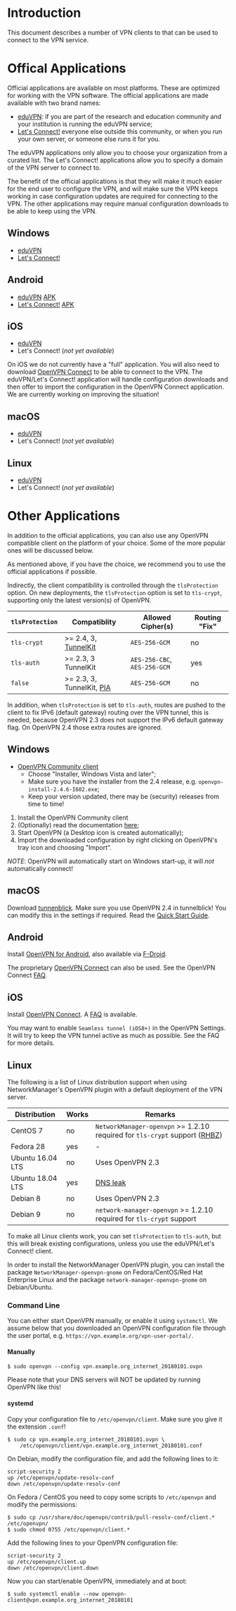 # Introduction

This document describes a number of VPN clients to that can be used to connect
to the VPN service.

# Offical Applications

Official applications are available on most platforms. These are optimized for
working with the VPN software. The official applications are made available 
with two brand names:

* [eduVPN](https://eduvpn.org/): if you are part of the 
  research and education community and your institution is running the eduVPN 
  service;
* [Let's Connect!](https://letsconnect-vpn.org/) everyone else outside this 
  community, or when you run your own server, or someone else runs it for you.

The eduVPN applications only allow you to choose your organization from a 
curated list. The Let's Connect! applications allow you to specify a domain of
the VPN server to connect to.

The benefit of the official applications is that they will make it much easier 
for the end user to configure the VPN, and will make sure the VPN keeps 
working in case configuration updates are required for connecting to the VPN. 
The other applications may require manual configuration downloads to be able
to keep using the VPN.

## Windows

* [eduVPN](https://app.eduvpn.org/windows/eduVPNClient_latest.exe)
* [Let's Connect!](https://app.letsconnect-vpn.org/windows/LetsConnectClient_latest.exe)

## Android

* [eduVPN](https://play.google.com/store/apps/details?id=nl.eduvpn.app) [APK](https://app.eduvpn.org/android/eduvpn-latest.apk)
* [Let's Connect!](https://play.google.com/store/apps/details?id=org.letsconnect_vpn.app) [APK](https://app.letsconnect-vpn.org/android/LetsConnect-latest.apk)

## iOS

* [eduVPN](https://itunes.apple.com/nl/app/eduvpn-client/id1292557340?mt=8)
* Let's Connect! (_not yet available_)

On iOS we do not currently have a "full" application. You will also need to 
download [OpenVPN Connect](https://itunes.apple.com/us/app/openvpn-connect/id590379981?mt=8) 
to be able to connect to the VPN. The eduVPN/Let's Connect! application will 
handle configuration downloads and then offer to import the configuration in 
the OpenVPN Connect application. We are currently working on improving the 
situation!

## macOS 

* [eduVPN](https://app.eduvpn.org/mac/eduVPN_latest.dmg)
* Let's Connect! (_not yet available_)

## Linux

* [eduVPN](https://python-eduvpn-client.readthedocs.io/en/master/)
* Let's Connect! (_not yet available_)

# Other Applications

In addition to the official applications, you can also use any OpenVPN 
compatible client on the platform of your choice. Some of the more popular ones
will be discussed below.

As mentioned above, if you have the choice, we recommend you to use the 
official applications if possible.

Indirectly, the client compatibility is controlled through the `tlsProtection` 
option. On new deployments, the `tlsProtection` option is set to `tls-crypt`, 
supporting only the latest version(s) of OpenVPN.

| `tlsProtection` | Compatiblity                                                          | Allowed Cipher(s)            | Routing "Fix" |
| --------------- | --------------------------------------------------------------------- | ---------------------------- | ------------- |
| `tls-crypt`     | >= 2.4, 3, [TunnelKit](https://github.com/keeshux/TunnelKit)          | `AES-256-GCM`                | no            |
| `tls-auth`      | >= 2.3, 3  TunnelKit                                                  | `AES-256-CBC`, `AES-256-GCM` | yes           |
| `false`         | >= 2.3, 3, TunnelKit, [PIA](https://github.com/pia-foss/tunnel-apple) | `AES-256-GCM`                | no            |

In addition, when `tlsProtection` is set to `tls-auth`, routes are pushed to 
the client to fix IPv6 (default gateway) routing over the VPN tunnel, this is 
needed, because OpenVPN 2.3 does not support the IPv6 default gateway flag. On
OpenVPN 2.4 those extra routes are ignored.

## Windows 

* [OpenVPN Community client](https://openvpn.net/index.php/open-source/downloads.html)
  * Choose "Installer, Windows Vista and later";
  * Make sure you have the installer from the 2.4 release, e.g. 
    `openvpn-install-2.4.6-I602.exe`;
  * Keep your version updated, there may be (security) releases from time to time!

1. Install the OpenVPN Community client
2. (Optionally) read the documentation 
   [here](https://github.com/OpenVPN/openvpn-gui/);
3. Start OpenVPN (a Desktop icon is created automatically);
4. Import the downloaded configuration by right clicking on OpenVPN's tray icon and choosing "Import".

_NOTE_: OpenVPN will automatically start on Windows start-up, it will _not_ 
automatically connect!

## macOS

Download [tunnenblick](https://tunnelblick.net/). Make sure you use OpenVPN 
2.4 in tunnelblick! You can modify this in the settings if required. Read the 
[Quick Start Guide](https://tunnelblick.net/czQuick.html).

## Android

Install 
[OpenVPN for Android](https://play.google.com/store/apps/details?id=de.blinkt.openvpn), 
also available via 
[F-Droid](https://f-droid.org/repository/browse/?fdid=de.blinkt.openvpn).

The proprietary 
[OpenVPN Connect](https://play.google.com/store/apps/details?id=net.openvpn.openvpn) 
can also be used. See the OpenVPN Connect 
[FAQ](https://docs.openvpn.net/docs/openvpn-connect/openvpn-connect-android-faq.html).

## iOS

Install 
[OpenVPN Connect](https://itunes.apple.com/us/app/openvpn-connect/id590379981). 
A 
[FAQ](https://docs.openvpn.net/docs/openvpn-connect/openvpn-connect-ios-faq.html) 
is available.

You may want to enable `Seamless tunnel (iOS8+)` in the OpenVPN Settings. It 
will try to keep the VPN tunnel active as much as possible. See the FAQ for 
more details.
     
## Linux

The following is a list of Linux distribution support when using 
NetworkManager's OpenVPN plugin with a default deployment of the VPN server.

| Distribution     | Works | Remarks                                                              |
| ---------------- | ----- | -------------------------------------------------------------------- |
| CentOS 7         | no    | `NetworkManager-openvpn` >= 1.2.10 required for `tls-crypt` support ([RHBZ](https://bugzilla.redhat.com/show_bug.cgi?id=1520214)) |
| Fedora 28        | yes   | -                                                                    |
| Ubuntu 16.04 LTS | no    | Uses OpenVPN 2.3
| Ubuntu 18.04 LTS | yes   | [DNS leak](https://github.com/systemd/systemd/issues/7182#issuecomment-350335001) |
| Debian 8         | no    | Uses OpenVPN 2.3                                                     |
| Debian 9         | no    | `network-manager-openvpn` >= 1.2.10 required for `tls-crypt` support |

To make all Linux clients work, you can set `tlsProtection` to `tls-auth`, but
this will break existing configurations, unless you use the eduVPN/Let's 
Connect! client.

In order to install the NetworkManager OpenVPN plugin, you can install the 
package `NetworkManager-openvpn-gnome` on Fedora/CentOS/Red Hat Enterprise 
Linux and the package `network-manager-openvpn-gnome` on Debian/Ubuntu.

### Command Line

You can either start OpenVPN manually, or enable it using `systemctl`. We 
assume below that you downloaded an OpenVPN configuration file through the 
user portal, e.g. `https://vpn.example.org/vpn-user-portal/`.

#### Manually

    $ sudo openvpn --config vpn.example.org_internet_20180101.ovpn

Please note that your DNS servers will NOT be updated by running OpenVPN like
this! 

#### systemd

Copy your configuration file to `/etc/openvpn/client`. Make sure you give it 
the extension `.conf`! 

    $ sudo cp vpn.example.org_internet_20180101.ovpn \
        /etc/openvpn/client/vpn.example.org_internet_20180101.conf

On Debian, modify the configuration file, and add the following lines to it:

    script-security 2
    up /etc/openvpn/update-resolv-conf
    down /etc/openvpn/update-resolv-conf

On Fedora / CentOS you need to copy some scripts to `/etc/openvpn` and modify 
the permissions:

    $ sudo cp /usr/share/doc/openvpn/contrib/pull-resolv-conf/client.* /etc/openvpn/
    $ sudo chmod 0755 /etc/openvpn/client.*

Add the following lines to your OpenVPN configuration file:

    script-security 2
    up /etc/openvpn/client.up
    down /etc/openvpn/client.down

Now you can start/enable OpenVPN, immediately and at boot:

    $ sudo systemctl enable --now openvpn-client@vpn.example.org_internet_20180101
